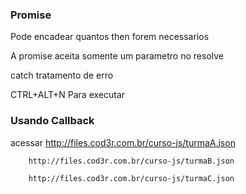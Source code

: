 ### Promise

Pode encadear quantos then forem necessarios

A promise aceita somente um parametro no resolve

catch tratamento de erro 

CTRL+ALT+N Para executar

### Usando Callback

acessar http://files.cod3r.com.br/curso-js/turmaA.json

        http://files.cod3r.com.br/curso-js/turmaB.json

        http://files.cod3r.com.br/curso-js/turmaC.json
